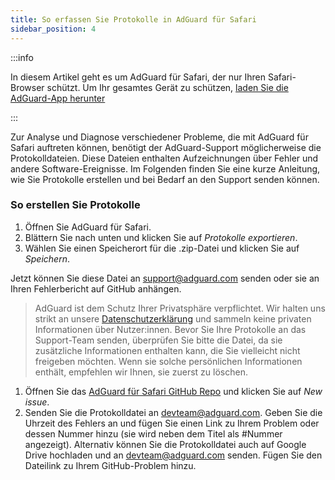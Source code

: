 ```yaml
---
title: So erfassen Sie Protokolle in AdGuard für Safari
sidebar_position: 4
---
```


:::info

In diesem Artikel geht es um AdGuard für Safari, der nur Ihren Safari-Browser schützt. Um Ihr gesamtes Gerät zu schützen, [laden Sie die AdGuard-App herunter](https://agrd.io/download-kb-adblock)

:::

Zur Analyse und Diagnose verschiedener Probleme, die mit AdGuard für Safari auftreten können, benötigt der AdGuard-Support möglicherweise die Protokolldateien. Diese Dateien enthalten Aufzeichnungen über Fehler und andere Software-Ereignisse. Im Folgenden finden Sie eine kurze Anleitung, wie Sie Protokolle erstellen und bei Bedarf an den Support senden können.

### So erstellen Sie Protokolle

1. Öffnen Sie AdGuard für Safari.
2. Blättern Sie nach unten und klicken Sie auf _Protokolle exportieren_.
3. Wählen Sie einen Speicherort für die .zip-Datei und klicken Sie auf _Speichern_.

Jetzt können Sie diese Datei an support@adguard.com senden oder sie an Ihren Fehlerbericht auf GitHub anhängen.

> AdGuard ist dem Schutz Ihrer Privatsphäre verpflichtet. Wir halten uns strikt an unsere [Datenschutzerklärung](https://adguard.com/privacy/safari.html) und sammeln keine privaten Informationen über Nutzer:innen. Bevor Sie Ihre Protokolle an das Support-Team senden, überprüfen Sie bitte die Datei, da sie zusätzliche Informationen enthalten kann, die Sie vielleicht nicht freigeben möchten. Wenn sie solche persönlichen Informationen enthält, empfehlen wir Ihnen, sie zuerst zu löschen.

1. Öffnen Sie das [AdGuard für Safari GitHub Repo](https://github.com/AdguardTeam/AdGuardForSafari/issues) und klicken Sie auf _New issue_.
2. Senden Sie die Protokolldatei an devteam@adguard.com. Geben Sie die Uhrzeit des Fehlers an und fügen Sie einen Link zu Ihrem Problem oder dessen Nummer hinzu (sie wird neben dem Titel als #Nummer angezeigt).
   Alternativ können Sie die Protokolldatei auch auf Google Drive hochladen und an devteam@adguard.com senden. Fügen Sie den Dateilink zu Ihrem GitHub-Problem hinzu.

